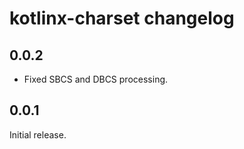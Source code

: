 # kotlinx-charset changelog

## 0.0.2

- Fixed SBCS and DBCS processing.

## 0.0.1

Initial release.
